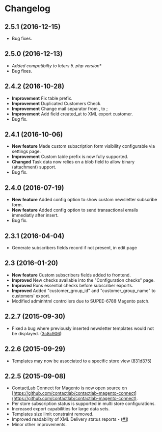 # Changelog

## 2.5.1 (2016-12-15)
- Bug fixes.

## 2.5.0 (2016-12-13)
- **Added compatibilty to laters 5.* php version**
- Bug fixes.

## 2.4.2 (2016-10-28)
- **Improvement** Fix table prefix.
- **Improvement** Duplicated Customers Check.
- **Improvement** Change mail separator from , to ;
- **Improvement** Add field created_at to XML export customer.
- Bug fix.

## 2.4.1 (2016-10-06)
- **New feature** Made custom subscription form visibility configurable via settings page.
- **Improvement** Custom table prefix is now fully supported.
- **Changed** Task data now relies on a blob field to allow binary (attachment) support.
- Bug fix.

## 2.4.0 (2016-07-19)
- **New feature** Added config option to show custom newsletter subscribe form.
- **New feature** Added config option to send transactional emails immediatly after insert.
- Bug fix.

## 2.3.1 (2016-04-04)
- Generate subscribers fields record if not present, in edit page

## 2.3 (2016-01-20)

- **New feature** Custom subscribers fields added to frontend.
- **Improved** New checks available into the "Configuration checks" page.
- **Improved** Runs essential checks before subscriber exports.
- **Improved** Added "customer_group_id" and "customer_group_name" to customers' export.
- Modified adminhtml controllers due to SUPEE-6788 Magento patch.


## 2.2.7 (2015-09-30)

- Fixed a bug where previously inserted newsletter templates would not be displayed. ([3c8c906](https://github.com/contactlab/contactlab-magento-connect/commit/3c8c906c6a7beb43d77d313ccc2cfdad28474139))


## 2.2.6 (2015-09-29)

- Templates may now be associated to a specific store view ([831d375](https://github.com/contactlab/contactlab-magento-connect/commit/831d375c550d4f52a2c361d71d55a1aee5193443))


## 2.2.5 (2015-09-08)

- ContactLab Connect for Magento is now open source on [https://github.com/contactlab/contactlab-magento-connect](https://github.com/contactlab/contactlab-magento-connect).
- Per store subscription status is supported in multi store configurations.
- Increased export capabilities for large data sets.
- Templates size limit constraint removed.
- Improved readability of XML Delivery status reports - ([#1](https://github.com/contactlab/contactlab-magento-connect/issues/1))
- Minor other improvements.

